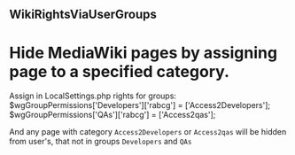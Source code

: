 ## WikiRightsViaUserGroups
# Hide MediaWiki pages by assigning page to a specified category.

Assign in LocalSettings.php rights for groups:
  $wgGroupPermissions['Developers']['rabcg'] = ['Access2Developers'];
  $wgGroupPermissions['QAs']['rabcg'] = ['Access2qas'];


And any page with category ```Access2Developers``` or ```Access2qas``` will be hidden from user's, that not in groups ```Developers``` and ```QAs```
